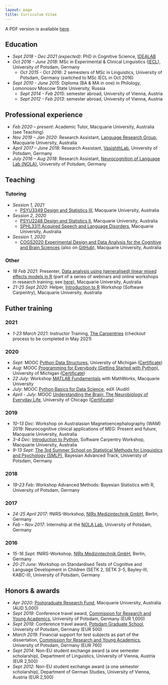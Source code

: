 ```yaml
---
layout: page
title: Curriculum Vitae
---
```


A PDF version is available [here](CV_MKorochkina.pdf).

## Education

* *Sept 2018 - Dec 2021 (expected)*: PhD in Cognitive Science, [IDEALAB](https://phd-idealab.com/)
* *Oct 2016 - June 2018*: MSc in Experimental & Clinical Linguistics ([IECL](https://www.uni-potsdam.de/en/iecl/index)), University of Potsdam, Germany
  * *Oct 2015 - Oct 2016*: 2 semesters of MSc in Linguistics, University of Potsdam, Germany (switched to MSc IECL in Oct 2016)
* *Sept 2010 - June 2015*: Diploma (BA & MA in one) in Philology, Lomonosov Moscow State University, Russia
  * *Sept 2014 - Feb 2015*: semester abroad, University of Vienna, Austria
  * *Sept 2012 - Feb 2013*: semester abroad, University of Vienna, Austria

## Professional experience

* *Feb 2020 – present*: Academic Tutor, Macquarie University, Australia (see Teaching)
* *Nov 2019 – Jan 2020*: Research Assistant, [Language Research Group](https://www.mq.edu.au/about/about-the-university/faculties-and-departments/medicine-and-health-sciences/departments-and-centres/department-of-cognitive-science/our-research/language), Macquarie University, Australia
* *April 2017 – June 2018*: Research Assistant, [VasishthLab](https://vasishth.github.io/), University of Potsdam, Germany
* *July 2016 – Aug 2018*: Research Assistant, [Neurocognition of Language Lab (NOLA)](http://www.uni-potsdam.de/nola/index.html), University of Potsdam, Germany

## Teaching

### Tutoring

* *Session 1, 2021*
  * [PSYU3349 Design and Statistics III](https://coursehandbook.mq.edu.au/2021/units/PSYU3349?year=2021), Macquarie University, Australia
* *Session 2, 2020*
  * [PSYU2248 Design and Statistics II](https://unitguides.mq.edu.au/unit_offerings/129069/unit_guide?full_code=PSYU2248_SHFYR_2020), Macquarie University, Australia
  * [SPHL3311 Acquired Speech and Language Disorders](https://unitguides.mq.edu.au/unit_offerings/129189/unit_guide), Macquarie University, Australia
* *Session 1, 2020*
  * [COGS2020 Experimental Design and Data Analysis for the Cognitive and Brain Sciences](https://unitguides.mq.edu.au/unit_offerings/123650/unit_guide) (also on [GitHub](https://crossley.github.io/cogs2020_2020/index.html)), Macquarie University, Australia

### Other

* *18 Feb 2021*: Presenter, [Data analysis using (generalised) linear mixed effects models in R](https://github.com/mariakna/MQ-eResearchTraining-GLMMs) (part of a series of webinars and online workshops in research training; see [here](https://www.eventbrite.co.uk/e/2021-eresearch-training-kickoff-at-macquarie-university-tickets-136557911389)), Macquarie University, Australia
* *21-25 Sept 2020*: Helper, [Introduction to R](https://mq-software-carpentry.github.io/2020-09-21-intro-to-r/) Workshop (Software Carpentry), Macquarie University, Australia

## Futher training

### 2021

* *1-23 March 2021*: Instructor Training, [The Carpentries](https://carpentries.org/) (checkout process to be completed in May 2021)

### 2020

* *Sept*: MOOC [Python Data Structures](https://www.coursera.org/learn/python-data), University of Michigan ([Certificate](https://github.com/mariakna/mariakna.github.io/blob/master/certificate_python_course_part2.pdf))
* *Aug*: MOOC [Programming for Everybody (Getting Started with Python)](https://www.coursera.org/learn/python), University of Michigan ([Certificate](https://github.com/mariakna/mariakna.github.io/blob/master/certificate_python_course_part1.pdf))
* *22 July*: Workshop [MATLAB Fundamentals](https://www.eventbrite.co.uk/e/matlab-fundamentals-at-macquarie-university-tickets-111336725142) with MathWorks, Macquarie University
* *July*: MOOC [Python Basics for Data Science](https://learning.edx.org/course/course-v1:IBM+PY0101EN+1T2020/home), edX (Audit)
* *April - July*: MOOC [Understanding the Brain: The Neurobiology of Everyday Life](https://www.coursera.org/learn/neurobiology?#enroll), University of Chicago ([Certificate](https://github.com/mariakna/mariakna.github.io/blob/master/Coursera%203FM8UYY27R4_certificate.pdf))

### 2019

* *10-13 Dec*: Workshop on Australasian Magnetoencephalography (WAM) 2019: Neurocognitive clinical applications of MEG: Present and future, Macquarie University, Australia
* *3-4 Dec*: [Introduction to Python](https://mq-software-carpentry.github.io/2019-12-03-intro-to-python/), Software Carpentry Workshop, Macquarie University, Australia
* *9-13 Sept*: [The 3rd Summer School on Statistical Methods for Linguistics and Psychology (SMLP)](https://vasishth.github.io/smlp2019/), Bayesian Advanced Track, Univeristy of Potsdam, Germany

### 2018

* *19-23 Feb*: Workshop Advanced Methods: Bayesian Statistics with R, University of Potsdam, Germany

### 2017

* *24-25 April 2017*: fNIRS-Workshop, [NIRx Medizintechnik GmbH](https://nirx.net/), Berlin, Germany
* *Feb – Nov 2017*: Internship at the [NOLA Lab](http://www.uni-potsdam.de/nola/index.html), University of Potsdam, Germany

### 2016

* *15-16 Sept*: fNIRS-Workshop, [NIRx Medizintechnik GmbH](https://nirx.net/), Berlin, Germany
* *20-21 June*: Workshop on Standardised Tests of Cognitive and Language Development in Children (SETK 2, SETK 3-5, Bayley-III, KABC-II), University of Potsdam, Germany

## Honors & awards

* *Apr 2020*: [Postgraduate Research Fund](https://students.mq.edu.au/study/my-research-program/grants-and-funding), Macquarie University, Australia (AUD 5,000)
* *Sept 2019*: Conference travel award, [Commission for Research and Young Academics](https://www.uni-potsdam.de/en/humfak/research/supportforyoungacademics/fundingopportunitiesatthefaculty), University of Potsdam, Germany (EUR 1,000)
* *Sept 2019*: Conference travel award, [Potsdam Graduate School](https://www.uni-potsdam.de/en/pogs/), University of Potsdam, Germany (EUR 500)
* *March 2019*: Financial support for test subjects as part of the dissertation, [Commission for Research and Young Academics](https://www.uni-potsdam.de/en/humfak/research/supportforyoungacademics/fundingopportunitiesatthefaculty), University of Potsdam, Germany (EUR 760)
* *Sept 2014*: Non-EU student exchange award (a one semester scholarship), Department of Linguistics, University of Vienna, Austria (EUR 2,500)
* *Sept 2012*: Non-EU student exchange award (a one semester scholarship), Department of German Studies, University of Vienna, Austria (EUR 2,500)





